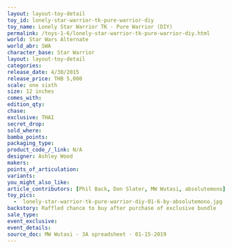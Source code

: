 ```yaml
---
layout: layout-toy-detail 
toy_id: lonely-star-warrior-tk-pure-warrior-diy
toy_name: Lonely Star Warrior TK - Pure Warrior (DIY)
permalink: /toys-1-6/lonely-star-warrior-tk-pure-warrior-diy.html
world: Star Wars Alternate
world_abr: SWA
character_base: Star Warrior
layout: layout-toy-detail
categories: 
release_date: 4/30/2015
release_price: THB 5,000
scale: one sixth
size: 12 inches
comes_with: 
edition_qty: 
chase: 
exclusive: THAI
secret_drop: 
sold_where: 
bamba_points: 
packaging_type: 
product_code_/_link: N/A
designer: Ashley Wood
makers: 
points_of_articulation: 
variants: 
you_might_also_like: 
article_contributors: [Phil Back, Don Slater, MW Wutasi, absolutemono]
toy_pics: 
  -  lonely-star-warrior-tk-pure-warrior-diy-01-6-by-absolutemono.jpg
backstory: Raffled chance to buy after purchase of exclusive bundle
sale_type: 
event_exclusive: 
event_details: 
source_doc: MW Wutasi - 3A spreadsheet - 01-15-2019
---
```

